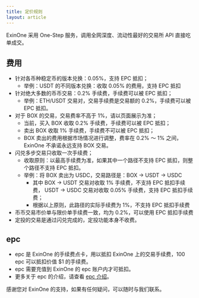 ```yaml
---
title: 定价规则
layout: article
---
```


ExinOne 采用 One-Step 服务，调用全网深度、流动性最好的交易所 API 直接吃单成交。

## 费用

- 针对各币种稳定币的版本兑换：0.05%，支持 EPC 抵扣；
    - 举例：USDT 的不同版本兑换：收取 0.05% 的费用，支持 EPC 抵扣
- 针对绝大多数的币币交易：0.2% 手续费，手续费可以被 EPC 抵扣；
    - 举例：ETH/USDT 交易对，交易手续费是交易额的 0.2%，手续费可以被 EPC 抵扣。
- 对于 BOX 的交易，交易费率不高于 1%，请以页面展示为准；
    - 当前，买入 BOX 收取 0.2% 手续费，手续费可以被 EPC 抵扣；
    - 卖出 BOX 收取 1% 手续费，手续费不可以被 EPC 抵扣；
    - BOX 卖出的费用根据市场情况进行调整，费率在 0.2% ～ 1% 之间，ExinOne 不承诺永远支持 BOX 交易。
- 闪兑多步交易只收取一次手续费；
    - 收取原则：以最高手续费为准，如果其中一个路径不支持 EPC 抵扣，则整个路径不支持 EPC 抵扣。
    - 举例：将 BOX 卖出为 USDC，交易路径是：BOX → USDT → USDC
        - 其中 BOX → USDT 交易对收取 1% 手续费，不支持 EPC 抵扣手续费， USDT → USDC 交易对收取 0.05% 手续费，支持 EPC 抵扣手续费；
        - 根据以上原则，此路径的实际手续费为 1%，不支持 EPC 抵扣手续费
- 币币交易市价单与限价单手续费一致，均为 0.2%，可以使用 EPC 抵扣手续费
- 定投的交易是通过闪兑完成的，定投功能本身不收费。

## epc

- epc 是 ExinOne 的手续费点卡，用以抵扣 ExinOne 上的交易手续费，100 epc 可以抵扣价值 $1 的手续费。
- epc 需要充值到 ExinOne 的 epc 账户内才可抵扣。
- 更多关于 epc 的介绍，请查看 [epc 介绍](/features/epc)。

感谢您对 ExinOne 的支持，如果有任何疑问，可以随时与我们联系。